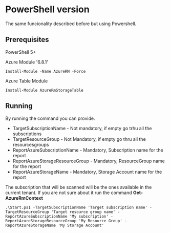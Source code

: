# PowerShell version

The same funcionality described before but using Powershell.

## Prerequisites

PowerShell 5+

Azure Module '6.8.1'

    Install-Module -Name AzureRM -Force

Azure Table Module

    Install-Module AzureRmStorageTable

## Running

By running the command you can provide.

* TargetSubscriptionName            - Not mandatory, if empty go trhu all the subscriptions
* TargetResourceGroup               - Not Mandatory, if empty go thru all the resourcesgroups  
* ReportAzureSubscriptionName       - Mandatory, Subscription name for the report
* ReportAzureStorageResourceGroup   - Mandatory, ResourceGroup name for the report
* ReportAzureStorageName            - Mandatory, Storage Account name for the report

The subscription that will be scanned will be the ones available in the current tenant. If you are not sure about it run the command **Get-AzureRmContext**

    .\Start.ps1 -TargetSubscriptionName 'Target subscription name' -TargetResourceGroup 'Target resource group name' -ReportAzureSubscriptionName 'My subscription' -ReportAzureStorageResourceGroup 'My Resource Group' -ReportAzureStorageName 'My Storage Account'